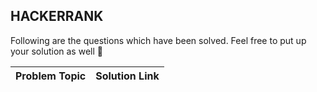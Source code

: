 <h2>HACKERRANK</h2>
<p>Following are the questions which have been solved. Feel free to put up your solution as well 🙂</p>

| <b>Problem Topic</b> | <b>Solution Link</b> |
| --- | --- |  